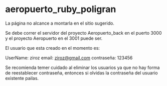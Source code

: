 # aeropuerto_ruby_poligran

La página no alcance a montarla en el sitio sugerido.

Se debe correr el servidor del proyecto Aeropuerto_back en el puerto 3000 y el proyecto Aeropuerto en el 3001 puede ser.

El usuario que esta creado en el momento es:

UserName: ziroz    email: ziroz@gmail.com   contraseña: 123456

Se recomienda temer cuidado al eliminar los usuarios ya que no hay forma de reestablecer contraseña, entonces si olvidas la contraseña del usuario existente pailas.


